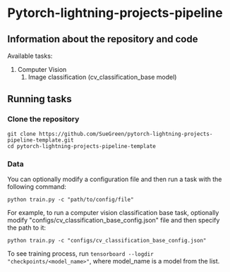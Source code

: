 # Pytorch-lightning-projects-pipeline

## Information about the repository and code
Available tasks:
1. Computer Vision
   1. Image classification (cv_classification_base model)

## Running tasks
### Clone the repository
```angular2html
git clone https://github.com/SueGreen/pytorch-lightning-projects-pipeline-template.git
cd pytorch-lightning-projects-pipeline-template
```

### Data


You can optionally modify a configuration file and then run a task with the following command:
```angular2html
python train.py -c "path/to/config/file"
```


For example, to run a computer vision classification base task, optionally modify "configs/cv_classification_base_config.json" file 
and then specify the path to it:
```angular2html
python train.py -c "configs/cv_classification_base_config.json"
```

To see training process, run ```tensorboard --logdir "checkpoints/<model_name>"```, where model_name is a model from the list.